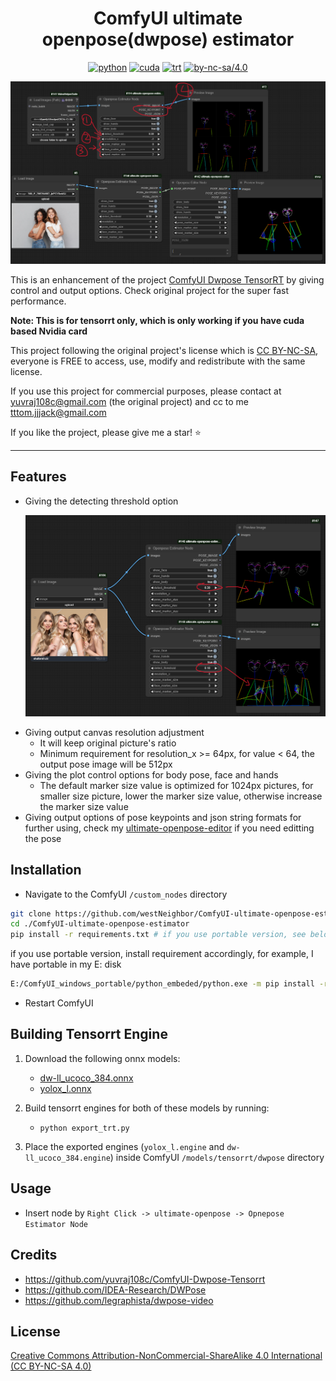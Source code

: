 <div align="center">

# ComfyUI ultimate openpose(dwpose) estimator 

[![python](https://img.shields.io/badge/python-3.10.12-green)](https://www.python.org/downloads/release/python-31012/)
[![cuda](https://img.shields.io/badge/cuda-12.4-green)](https://developer.nvidia.com/cuda-downloads)
[![trt](https://img.shields.io/badge/TRT-10.0-green)](https://developer.nvidia.com/tensorrt)
[![by-nc-sa/4.0](https://img.shields.io/badge/license-CC--BY--NC--SA--4.0-lightgrey)](https://creativecommons.org/licenses/by-nc-sa/4.0/deed.en)

</div>

<p align="center">
  <img src="assets/estimator_example_1.png" />
</p>

This is an enhancement of the project [ComfyUI Dwpose TensorRT](https://github.com/yuvraj108c/ComfyUI-Dwpose-Tensorrt) by giving control and output options. Check original project for the super fast performance.

**Note: This is for tensorrt only, which is only working if you have cuda based Nvidia card**

This project following the original project's license which is [CC BY-NC-SA](https://creativecommons.org/licenses/by-nc-sa/4.0/), everyone is FREE to access, use, modify and redistribute with the same license.

If you use this project for commercial purposes, please contact at yuvraj108c@gmail.com (the original project) and cc to me tttom.jjjack@gmail.com

If you like the project, please give me a star! ⭐

---

## Features

- Giving the detecting threshold option
    <p align="center">
      <img src="assets/estimator_example_2.png" />
    </p>
- Giving output canvas resolution adjustment 
    - It will keep original picture's ratio
    - Minimum requirement for resolution\_x >= 64px, for value < 64, the output pose image will be 512px
- Giving the plot control options for body pose, face and hands 
    - The default marker size value is optimized for 1024px pictures, for smaller size picture, lower the marker size value, otherwise increase the marker size value
- Giving output options of pose keypoints and json string formats for further using, check my [ultimate-openpose-editor](https://github.com/westNeighbor/ComfyUI-ultimate-openpose-editor) if you need editting the pose 

## Installation

- Navigate to the ComfyUI `/custom_nodes` directory

```bash
git clone https://github.com/westNeighbor/ComfyUI-ultimate-openpose-estimator
cd ./ComfyUI-ultimate-openpose-estimator
pip install -r requirements.txt # if you use portable version, see below
```
if you use portable version, install requirement accordingly, for example, I have portable in my E: disk
```bash
E:/ComfyUI_windows_portable/python_embeded/python.exe -m pip install -r requirements.txt
```
- Restart ComfyUI

## Building Tensorrt Engine

1. Download the following onnx models:
   - [dw-ll_ucoco_384.onnx](https://huggingface.co/yzd-v/DWPose/resolve/main/dw-ll_ucoco_384.onnx)
   - [yolox_l.onnx](https://huggingface.co/yzd-v/DWPose/resolve/main/yolox_l.onnx)
2. Build tensorrt engines for both of these models by running:

   - `python export_trt.py`

3. Place the exported engines (`yolox_l.engine` and `dw-ll_ucoco_384.engine`) inside ComfyUI `/models/tensorrt/dwpose` directory

## Usage

- Insert node by `Right Click -> ultimate-openpose -> Opnepose Estimator Node`

## Credits

- https://github.com/yuvraj108c/ComfyUI-Dwpose-Tensorrt
- https://github.com/IDEA-Research/DWPose
- https://github.com/legraphista/dwpose-video

## License

[Creative Commons Attribution-NonCommercial-ShareAlike 4.0 International (CC BY-NC-SA 4.0)](https://creativecommons.org/licenses/by-nc-sa/4.0/)
